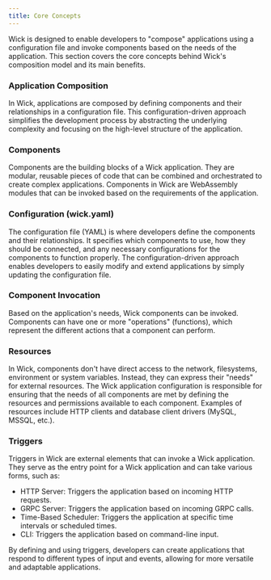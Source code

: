 ```yaml
---
title: Core Concepts
---
```

Wick is designed to enable developers to "compose" applications using a configuration file and invoke components based on the needs of the application. This section covers the core concepts behind Wick's composition model and its main benefits.

### Application Composition

In Wick, applications are composed by defining components and their relationships in a configuration file. This configuration-driven approach simplifies the development process by abstracting the underlying complexity and focusing on the high-level structure of the application.

### Components
Components are the building blocks of a Wick application. They are modular, reusable pieces of code that can be combined and orchestrated to create complex applications. Components in Wick are WebAssembly modules that can be invoked based on the requirements of the application.

### Configuration (wick.yaml)
The configuration file (YAML) is where developers define the components and their relationships. It specifies which components to use, how they should be connected, and any necessary configurations for the components to function properly. The configuration-driven approach enables developers to easily modify and extend applications by simply updating the configuration file.

### Component Invocation
Based on the application's needs, Wick components can be invoked. Components can have one or more "operations" (functions), which represent the different actions that a component can perform.

### Resources
In Wick, components don't have direct access to the network, filesystems, environment or system variables. Instead, they can express their "needs" for external resources. The Wick application configuration is responsible for ensuring that the needs of all components are met by defining the resources and permissions available to each component. Examples of resources include HTTP clients and database client drivers (MySQL, MSSQL, etc.).

### Triggers

Triggers in Wick are external elements that can invoke a Wick application. They serve as the entry point for a Wick application and can take various forms, such as:

* HTTP Server: Triggers the application based on incoming HTTP requests.
* GRPC Server: Triggers the application based on incoming GRPC calls.
* Time-Based Scheduler: Triggers the application at specific time intervals or scheduled times.
* CLI: Triggers the application based on command-line input.

By defining and using triggers, developers can create applications that respond to different types of input and events, allowing for more versatile and adaptable applications.